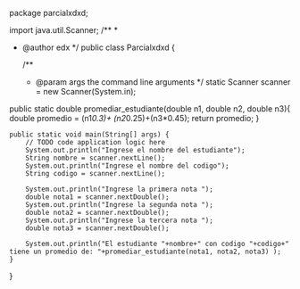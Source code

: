 package parcialxdxd;

import java.util.Scanner;
/**
 *
 * @author edx
 */
public class Parcialxdxd {

    /**
     * @param args the command line arguments
     */
static Scanner scanner = new Scanner(System.in);    
    
public static double promediar_estudiante(double n1, double n2, double n3){
    double promedio = (n1*0.3)+ (n2*0.25)+(n3*0.45);
    return promedio;
}
    
    public static void main(String[] args) {
        // TODO code application logic here
        System.out.println("Ingrese el nombre del estudiante");
        String nombre = scanner.nextLine();
        System.out.println("Ingrese el nombre del codigo"); 
        String codigo = scanner.nextLine();
        
        System.out.println("Ingrese la primera nota "); 
        double nota1 = scanner.nextDouble();
        System.out.println("Ingrese la segunda nota "); 
        double nota2 = scanner.nextDouble(); 
        System.out.println("Ingrese la tercera nota "); 
        double nota3 = scanner.nextDouble(); 
        
        System.out.println("El estudiante "+nombre+" con codigo "+codigo+" tiene un promedio de: "+promediar_estudiante(nota1, nota2, nota3) );
    }
    
}
